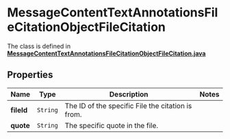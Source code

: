 

# MessageContentTextAnnotationsFileCitationObjectFileCitation

The class is defined in **[MessageContentTextAnnotationsFileCitationObjectFileCitation.java](../../src/main/java/org/openapitools/model/MessageContentTextAnnotationsFileCitationObjectFileCitation.java)**

## Properties

Name | Type | Description | Notes
------------ | ------------- | ------------- | -------------
**fileId** | `String` | The ID of the specific File the citation is from. | 
**quote** | `String` | The specific quote in the file. | 




